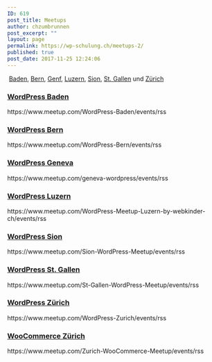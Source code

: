 ```yaml
---
ID: 619
post_title: Meetups
author: chzumbrunnen
post_excerpt: ""
layout: page
permalink: https://wp-schulung.ch/meetups-2/
published: true
post_date: 2017-11-25 12:24:06
---
```

<p>&nbsp;<a href="https://www.meetup.com/WordPress-Baden/" target="_blank" rel="noopener noreferrer">Baden</a>, <a href="https://www.meetup.com/WordPress-Bern/" target="_blank" rel="noopener noreferrer">Bern</a>, <a href="https://www.meetup.com/geneva-wordpress/" target="_blank" rel="noopener noreferrer">Genf</a>, <a href="https://www.meetup.com/WordPress-Meetup-Luzern-by-webkinder-ch/" target="_blank" rel="noopener noreferrer">Luzern</a>, <a href="https://www.meetup.com/Sion-WordPress-Meetup/" target="_blank" rel="noopener noreferrer">Sion</a>, <a href="https://www.meetup.com/St-Gallen-WordPress-Meetup/" target="_blank" rel="noopener noreferrer">St. Gallen</a> und <a href="https://www.meetup.com/WordPress-Zurich/" target="_blank" rel="noopener noreferrer">Zürich</a></p>
<h3><a href="https://www.meetup.com/WordPress-Baden/" target="_blank" rel="noopener noreferrer">WordPress Baden</a></h3>
<p>https://www.meetup.com/WordPress-Baden/events/rss</p>
<h3><a href="https://www.meetup.com/WordPress-Bern/" target="_blank" rel="noopener noreferrer">WordPress Bern</a></h3>
<p>https://www.meetup.com/WordPress-Bern/events/rss</p>
<h3><a href="https://www.meetup.com/geneva-wordpress/" target="_blank" rel="noopener noreferrer">WordPress Geneva</a></h3>
<p>https://www.meetup.com/geneva-wordpress/events/rss</p>
<h3><a href="https://www.meetup.com/WordPress-Meetup-Luzern-by-webkinder-ch/" target="_blank" rel="noopener noreferrer">WordPress Luzern</a></h3>
<p>https://www.meetup.com/WordPress-Meetup-Luzern-by-webkinder-ch/events/rss</p>
<h3><a href="https://www.meetup.com/Sion-WordPress-Meetup/" target="_blank" rel="noopener noreferrer">WordPress Sion</a></h3>
<p>https://www.meetup.com/Sion-WordPress-Meetup/events/rss</p>
<h3><a href="https://www.meetup.com/St-Gallen-WordPress-Meetup/" target="_blank" rel="noopener noreferrer">WordPress St. Gallen</a></h3>
<p>https://www.meetup.com/St-Gallen-WordPress-Meetup/events/rss</p>
<h3><a href="https://www.meetup.com/WordPress-Zurich/" target="_blank" rel="noopener noreferrer">WordPress Zürich</a></h3>
<p>https://www.meetup.com/WordPress-Zurich/events/rss</p>
<h3><a href="https://www.meetup.com/Zurich-WooCommerce-Meetup/" target="_blank" rel="noopener noreferrer">WooCommerce Zürich</a></h3>
<p>https://www.meetup.com/Zurich-WooCommerce-Meetup/events/rss</p>
<p></p>

<!-- wp:paragraph -->
<p></p>
<!-- /wp:paragraph -->